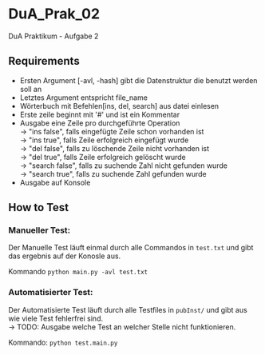 # DuA_Prak_02
DuA Praktikum - Aufgabe 2

## Requirements
 - Ersten Argument [-avl, -hash] gibt die Datenstruktur die benutzt werden soll an
 - Letztes Argument entspricht file_name
 - Wörterbuch mit Befehlen[ins, del, search] aus datei einlesen
 - Erste zeile beginnt mit '#' und ist ein Kommentar
 - Ausgabe eine Zeile pro durchgeführte Operation <br/>
    -> "ins false", falls eingefügte Zeile schon vorhanden ist <br/>
    -> "ins true", falls Zeile erfolgreich eingefügt wurde <br/>
    -> "del false", falls zu löschende Zeile nicht vorhanden ist <br/>
    -> "del true", falls Zeile erfolgreich gelöscht wurde <br/>
    -> "search false", falls zu suchende Zahl nicht gefunden wurde <br/>
    -> "search true", falls zu suchende Zahl gefunden wurde <br/>
 - Ausgabe auf Konsole <br/>


 ## How to Test
 ### Manueller Test:
 Der Manuelle Test läuft einmal durch alle Commandos in `test.txt` und gibt das ergebnis auf der Konosle aus. 
 <br/>

 Kommando
 `python main.py -avl test.txt`
 ### Automatisierter Test:
 Der Automatisierte Test läuft durch alle Testfiles in `pubInst/` und gibt aus wie viele Test fehlerfrei sind. <br/>
 -> TODO: Ausgabe welche Test an welcher Stelle nicht funktionieren.
 <br/>

 Kommando:
 `python test.main.py`
